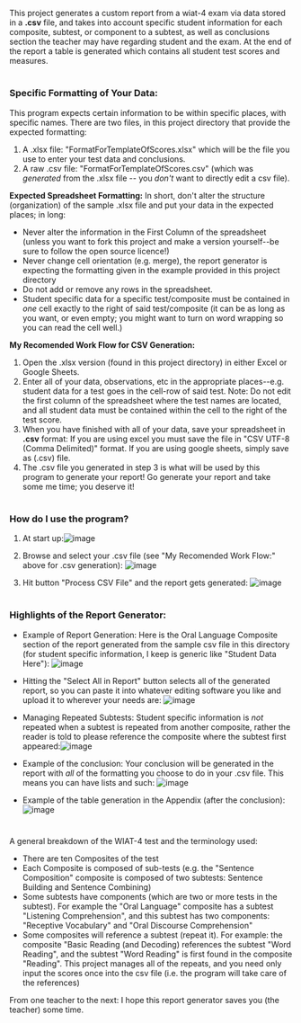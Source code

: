 This project generates a custom report from a wiat-4 exam via data stored in a **.csv** file, and takes into account specific student information for each composite, subtest, or component to a subtest, as well as conclusions section the teacher may have regarding student and the exam. At the end of the report a table is generated which contains all student test scores and measures.

#

### Specific Formatting of Your Data:

This program expects certain information to be within specific places, with specific names.  There are two files, in this project directory that provide the expected formatting:
1. A .xlsx file: "FormatForTemplateOfScores.xlsx" which will be the file you use to enter your test data and conclusions.
2. A raw .csv file: "FormatForTemplateOfScores.csv" (which was *generated* from the .xlsx file -- you *don't* want to directly edit a csv file).

**Expected Spreadsheet Formatting:** In short, don't alter the structure (organization) of the sample .xlsx file and put your data in the expected places; in long:
* Never alter the information in the First Column of the spreadsheet (unless you want to fork this project and make a version yourself--be sure to follow the open source licence!)
* Never change cell orientation (e.g. merge), the report generator is expecting the formatting given in the example provided in this project directory
* Do not add or remove any rows in the spreadsheet.
* Student specific data for a specific test/composite must be contained in *one* cell exactly to the right of said test/composite (it can be as long as you want, or even empty; you might want to turn on word wrapping so you can read the cell well.)

**My Recomended Work Flow for CSV Generation:**
1.  Open the .xlsx version (found in this project directory) in either Excel or Google Sheets.
2.   Enter all of your data, observations, etc in the appropriate places--e.g. student data for a test goes in the cell-row of said test. Note: Do not edit the first column of the spreadsheet where the test names are located, and all student data must be contained within the cell to the right of the test score.
3.   When you have finished with all of your data, save your spreadsheet in **.csv** format: If you are using excel you must save the file in "CSV UTF-8 (Comma Delimited)" format. If you are using google sheets, simply save as (.csv) file.
4.   The .csv file you generated in step 3 is what will be used by this program to generate your report!  Go generate your report and take some me time; you deserve it!   


#
### How do I use the program?
1. At start up:![image](https://github.com/harleigh/react-wiat4CustomReportGenerator/assets/4912070/c3584d9b-89f6-497f-8f5b-76c9aab3ba05)

2. Browse and select your .csv file (see "My Recomended Work Flow:" above for .csv generation): ![image](https://github.com/harleigh/react-wiat4CustomReportGenerator/assets/4912070/c635597f-dfb8-44e8-859e-ef07908b0b16)

3. Hit button "Process CSV File" and the report gets generated: ![image](https://github.com/harleigh/react-wiat4CustomReportGenerator/assets/4912070/549b3876-fa21-420a-82d9-8eec68001f3c)

#
### Highlights of the Report Generator:

* Example of Report Generation: Here is the Oral Language Composite section of the report generated from the sample csv file in this directory (for student specific information, I keep is generic like "Student Data Here"):
![image](https://github.com/harleigh/react-wiat4CustomReportGenerator/assets/4912070/7912b5ba-3da3-4dc3-b8db-dc93723d9171)

* Hitting the "Select All in Report" button selects all of the generated report, so you can paste it into whatever editing software you like and upload it to wherever your needs are:
![image](https://github.com/harleigh/react-wiat4CustomReportGenerator/assets/4912070/549cfba4-530e-4dcd-9f55-22ed1ff9c252)


* Managing Repeated Subtests: Student specific information is *not* repeated when a subtest is repeated from another composite, rather the reader is told to please reference the composite where the subtest first appeared:![image](https://github.com/harleigh/react-wiat4CustomReportGenerator/assets/4912070/569b52d7-fb61-4faf-9c1c-366dbffe3a3c)

* Example of the conclusion: Your conclusion will be generated in the report with *all* of the formatting you choose to do in your .csv file. This means you can have lists and such: ![image](https://github.com/harleigh/react-wiat4CustomReportGenerator/assets/4912070/ac7c91b5-8acd-4d22-929e-95072a0cd663)

* Example of the table generation in the Appendix (after the conclusion): ![image](https://github.com/harleigh/react-wiat4CustomReportGenerator/assets/4912070/2b80f12d-317a-4a24-bedb-65ab64febbf3)


#

A general breakdown of the WIAT-4 test and the terminology used:
* There are ten Composites of the test
* Each Composite is composed of sub-tests (e.g. the "Sentence Composition" composite is composed of two subtests: Sentence Building and Sentence Combining)
* Some subtests have components (which are two or more tests in the subtest). For example the "Oral Language" composite has a subtest "Listening Comprehension", and this subtest has two components: "Receptive Vocabulary" and "Oral Discourse Comprehension"
* Some composites will reference a subtest (repeat it). For example: the composite "Basic Reading (and Decoding) references the subtest "Word Reading", and the subtest "Word Reading" is first found in  the composite "Reading". This project manages all of the repeats, and you need only input the scores once into the csv file (i.e. the program will take care of the references)


From one teacher to the next: I hope this report generator saves you (the teacher) some time.


